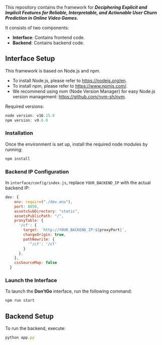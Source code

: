 This repository contains the framework for ***Deciphering Explicit and Implicit Features for Reliable, Interpretable, and Actionable User Churn Prediction in Online Video Games.***

It consists of two components:

- **Interface**: Contains frontend code.
- **Backend**: Contains backend code.

## Interface Setup

This framework is based on Node.js and npm.

- To install Node.js, please refer to https://nodejs.org/en.
- To install npm, please refer to https://www.npmjs.com/.
- We recommend using nvm (Node Version Manager) for easy Node.js version management: https://github.com/nvm-sh/nvm.

Required versions:

```jsx
node version: v16.15.0
npm version: v9.6.0
```

### Installation

Once the environment is set up, install the required node modules by running:

```jsx
npm install
```

### Backend IP Configuration

In `interface/config/index.js`, replace `YOUR_BACKEND_IP` with the actual backend IP:

```jsx
dev: {
    env: require("./dev.env"),
    port: 8050,
    assetsSubDirectory: "static",
    assetsPublicPath: "/",
    proxyTable: {
      '/cf': {
        target: `http://YOUR_BACKEND_IP:${proxyPort}`,
        changeOrigin: true,
        pathRewrite: {
          '^/cf': '/cf'
        }
      },
    },
    cssSourceMap: false
  }
```

### Launch the Interface

To launch the **Don’tGo** interface, run the following command:

```jsx
npm run start
```

## Backend Setup

To run the backend, execute:

```jsx
python app.py
```